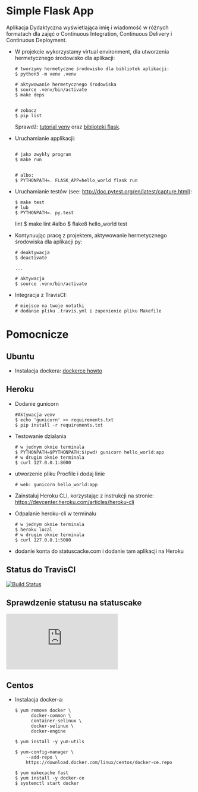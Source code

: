 # Simple Flask App

Aplikacja Dydaktyczna wyświetlająca imię i wiadomość w różnych formatach dla zajęć
o Continuous Integration, Continuous Delivery i Continuous Deployment.

- W projekcie wykorzystamy virtual environment, dla utworzenia hermetycznego środowisko dla aplikacji:

  ```
  # tworzymy hermetyczne środowisko dla bibliotek aplikacji:
  $ python3 -m venv .venv

  # aktywowanie hermetycznego środowiska
  $ source .venv/bin/activate
  $ make deps


  # zobacz
  $ pip list
  ```

  Sprawdź: [tutorial venv](https://docs.python.org/3/tutorial/venv.html) oraz [biblioteki flask](http://flask.pocoo.org).

- Uruchamianie applikacji:

  ```

  # jako zwykły program
  $ make run


  # albo:
  $ PYTHONPATH=. FLASK_APP=hello_world flask run
  ```

- Uruchamianie testów (see: http://doc.pytest.org/en/latest/capture.html):

  ```
  $ make test
  # lub
  $ PYTHONPATH=. py.test

  ```
  lint
  $ make lint
  #albo
  $ flake8 hello_world test

- Kontynuując pracę z projektem, aktywowanie hermetycznego środowiska dla aplikacji py:

  ```
  # deaktywacja
  $ deactivate
  ```

  ```
  ...

  # aktywacja
  $ source .venv/bin/activate
  ```

- Integracja z TravisCI:

  ```
  # miejsce na twoje notatki
  # dodanie pliku .travis.yml i zupenienie pliku Makefile
  ```

# Pomocnicze

## Ubuntu

- Instalacja dockera: [dockerce howto](https://docs.docker.com/install/linux/docker-ce/ubuntu/)

## Heroku

- Dodanie gunicorn

  ```
  #Aktywacja venv
  $ echo 'gunicorn' >> requirements.txt
  $ pip install -r requirements.txt
  ```
- Testowanie dzialania

  ```
  # w jednym oknie terminala
  $ PYTHONPATH=$PYTHONPATH:$(pwd) gunicorn hello_world:app
  # w drugim oknie terminala
  $ curl 127.0.0.1:8000
  ```



- utworzenie pliku Procfile i dodaj linie

  ```
  # web: gunicorn hello_world:app
  ```

- Zainstaluj Heroku CLI, korzystając z instrukcji na stronie:
https://devcenter.heroku.com/articles/heroku-cli


- Odpalanie heroku-cli w terminalu

  ```
  # w jednym oknie terminala
  $ heroku local
  # w drugim oknie terminala
  $ curl 127.0.0.1:5000
  ```

- dodanie konta do statuscacke.com i dodanie tam aplikacji na Heroku


 ## Status do TravisCI

 [![Build Status](https://travis-ci.org/oczkoAlek/se_hello_printer_app.svg?branch=master)](https://travis-ci.org/oczkoAlek/se_hello_printer_app)




 ## Sprawdzenie statusu na statuscake
 
 ![Build Status](https://app.statuscake.com/button/index.php?Track=5902166&Days=1&Design=7)

## Centos

- Instalacja docker-a:

  ```
  $ yum remove docker \
        docker-common \
        container-selinux \
        docker-selinux \
        docker-engine

  $ yum install -y yum-utils

  $ yum-config-manager \
      --add-repo \
      https://download.docker.com/linux/centos/docker-ce.repo

  $ yum makecache fast
  $ yum install -y docker-ce
  $ systemctl start docker
  ```
